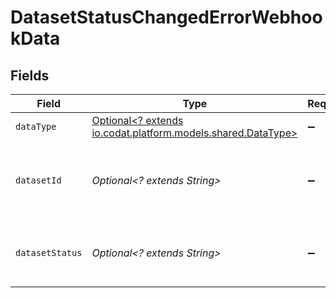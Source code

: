 # DatasetStatusChangedErrorWebhookData


## Fields

| Field                                                                                           | Type                                                                                            | Required                                                                                        | Description                                                                                     | Example                                                                                         |
| ----------------------------------------------------------------------------------------------- | ----------------------------------------------------------------------------------------------- | ----------------------------------------------------------------------------------------------- | ----------------------------------------------------------------------------------------------- | ----------------------------------------------------------------------------------------------- |
| `dataType`                                                                                      | [Optional<? extends io.codat.platform.models.shared.DataType>](../../models/shared/DataType.md) | :heavy_minus_sign:                                                                              | Available data types                                                                            | invoices                                                                                        |
| `datasetId`                                                                                     | *Optional<? extends String>*                                                                    | :heavy_minus_sign:                                                                              | Unique identifier for the dataset that completed its sync.                                      |                                                                                                 |
| `datasetStatus`                                                                                 | *Optional<? extends String>*                                                                    | :heavy_minus_sign:                                                                              | The current status of the dataset's sync.                                                       |                                                                                                 |